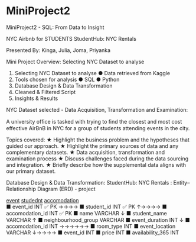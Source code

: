 # MiniProject2
MiniProject2 - SQL: From Data to Insight

NYC Airbnb for STUDENTS 
StudentHub: NYC Rentals

Presented By: Kinga, Julia, Joma, Priyanka

Mini Project Overview:
Selecting NYC Dataset to analyse

1. Selecting NYC Dataset to analyse
    ●   Data retrieved from Kaggle
2. Tools chosen for analysis
    ●   SQL
    ●   Python
3. Database Design & Data Transformation
4. Cleaned & Filtered Script
5. Insights & Results

NYC Dataset selected - Data Acquisition, Transformation and Examination: 

A university ofﬁce is tasked with trying to ﬁnd the closest and most cost effective AirBnB in 
NYC for a group of students attending events in the city.

Topics covered:
★ Highlight the business problem and the hypotheses that guided our approach.
★ Highlight the primary sources of data and any complementary datasets.
★ Data acquisition, transformation and examination process
★ Discuss challenges faced during the data sourcing and integration.
★ Briefly describe how the supplemental data aligns with our primary dataset.

Database Design & Data Transformation:
StudentHub: NYC Rentals : Entity–Relationship Diagram (ERD) - project

<u>event</u>                     <u>studednt</u>                  <u>accomodation</u>         
■ event_id  INT ✅ PK   →→→→      ■ student_id  INT ✅ PK    ↑→→→→ ■ accomodation_id  INT ✅ PK
■ name  VARCHAR            ↓      ■ student_name    VARCHAR  ↑     ■ neighbourhood_group  VARCHAR
■ event_duration  INT      ↓      ■ accomodation_id INT →→→→→→     ■ room_type   INT
■ event_location  VARCHAR  ↓→→→→  ■ event_id  INT                  ■ price   INT
                                                                   ■ availability_365  INT

                                                             
